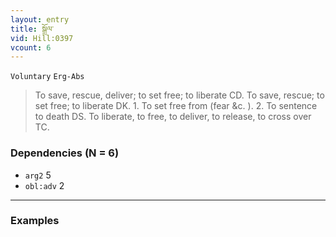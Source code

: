 ```yaml
---
layout: entry
title: སྒྲོལ་
vid: Hill:0397
vcount: 6
---
```

`Voluntary` `Erg-Abs`
> To save, rescue, deliver; to set free; to liberate CD\.
 To save, rescue; to set free; to liberate DK\.
1\.
 To set free from (fear &c\.
)\.
 2\.
 To sentence to death DS\.
 To liberate, to free, to deliver, to release, to cross over TC\.

### Dependencies (N = 6)
* `arg2` 5
* `obl:adv` 2

---

### Examples



